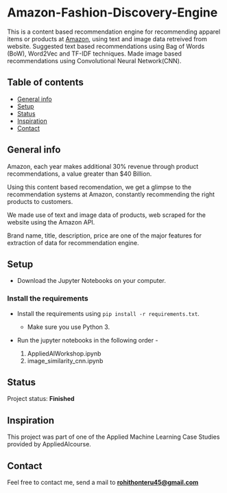 # Amazon-Fashion-Discovery-Engine

This is a content based recommendation engine for recommending apparel items or products at [Amazon](https://www.amazon.com), using text and image data retreived from website.
Suggested text based recommendations using Bag of Words (BoW), Word2Vec and TF-IDF techniques.
Made image based recommendations using Convolutional Neural Network(CNN).

## Table of contents
* [General info](#general-info)
* [Setup](#setup)
* [Status](#status)
* [Inspiration](#inspiration)
* [Contact](#contact)

## General info

Amazon, each year makes additional 30% revenue through product recommendations, a value greater than $40 Billion.

Using this content based recomendation, we get a glimpse to the recommendation systems at Amazon, constantly recommending the right products to customers.

We made use of text and image data of products, web scraped for the website using the Amazon API.

Brand name, title, description, price are one of the major features for extraction of data for recommendation engine.

## Setup

* Download the Jupyter Notebooks on your computer.

### Install the requirements
 
* Install the requirements using `pip install -r requirements.txt`.
    * Make sure you use Python 3.
    
* Run the jupyter notebooks in the following order - 
  1. AppliedAIWorkshop.ipynb
  2. image_similarity_cnn.ipynb

## Status
Project status: **Finished**

## Inspiration
This project was part of one of the Applied Machine Learning Case Studies provided by AppliedAIcourse.

## Contact
Feel free to contact me, send a mail to **rohithonteru45@gmail.com**
